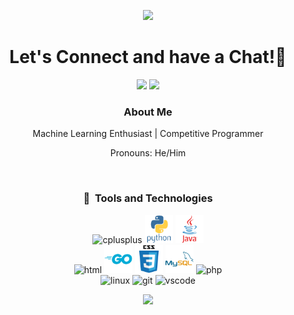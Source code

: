<!--### Hi there 👋-->

<!--
**code-king-10/code-king-10** is a ✨ _special_ ✨ repository because its `README.md` (this file) appears on your GitHub profile.

Here are some ideas to get you started:-->
<p align="center">
  <img src="https://capsule-render.vercel.app/api?type=waving&color=gradient&text=Hello!&height=100&section=header"/>
</p>

<h1 align="center">
  Let's Connect and have a Chat!💬
</h1>

<div id="header" align="center">
  <img src="https://media.giphy.com/media/i1JHRZSXO9LZZDHqii/giphy.gif">
  <img src="https://github-readme-stats.vercel.app/api?username=yvjawahar&show_icons=true&theme=transparent"/>
</div>
</div>
<h3 align='center'>About Me</h3>
    <p align='center'>Machine Learning Enthusiast | Competitive Programmer </p>
    <p align='center'>
    Pronouns: He/Him 
    </p>
    </br>
    
    

<h3 align='center'> 🚀 &nbsp;Tools and Technologies</h3>
<p align="center">
  
<img src="https://cdn.jsdelivr.net/gh/devicons/devicon/icons/cplusplus/cplusplus-original.svg" alt="cplusplus" width="45" height="45"/>
<img src="https://raw.githubusercontent.com/devicons/devicon/master/icons/python/python-original-wordmark.svg" alt="python" width="45" height="45"/>
<img src="https://raw.githubusercontent.com/devicons/devicon/master/icons/java/java-original-wordmark.svg" alt="java" width="45" height="45"/>
<br>

<img src="https://cdn.jsdelivr.net/gh/devicons/devicon/icons/html5/html5-original.svg" alt="html" width="45" height="45"/>
<img src="https://raw.githubusercontent.com/devicons/devicon/master/icons/go/go-original-wordmark.svg" alt="golang" width="45" height="45"/>
<img src="https://raw.githubusercontent.com/devicons/devicon/master/icons/css3/css3-original-wordmark.svg" alt="css3" width="45" height="45" />
<img src="https://raw.githubusercontent.com/devicons/devicon/master/icons/mysql/mysql-original-wordmark.svg" alt="mysql" width="45" height="45" />
<img src="https://cdn.jsdelivr.net/gh/devicons/devicon/icons/php/php-original.svg" alt="php" width="45" height="45"/>
<br>

<img src="https://cdn.jsdelivr.net/gh/devicons/devicon/icons/linux/linux-original.svg" alt="linux" width="45" height="45"/>       
<img src="https://cdn.jsdelivr.net/gh/devicons/devicon/icons/git/git-original.svg" alt="git" width="45" height="45"/>
<img src="https://cdn.jsdelivr.net/gh/devicons/devicon/icons/vscode/vscode-original.svg" alt="vscode" width="45" height="45"/>
   
</p>
  
<p align="center">
  <img src="https://capsule-render.vercel.app/api?type=waving&color=gradient&height=100&section=footer"/>
</p>
